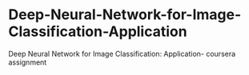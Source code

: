 # Deep-Neural-Network-for-Image-Classification-Application
Deep Neural Network for Image Classification: Application- coursera assignment
